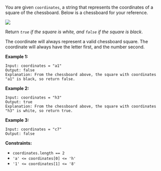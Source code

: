 You are given `coordinates`, a string that represents the coordinates of a square of the chessboard. Below is a chessboard for your reference.

![](https://assets.leetcode.com/uploads/2021/02/19/screenshot-2021-02-20-at-22159-pm.png)

Return _`true` if the square is white, and `false` if the square is black_.

The coordinate will always represent a valid chessboard square. The coordinate will always have the letter first, and the number second.

**Example 1:**

```
Input: coordinates = "a1"
Output: false
Explanation: From the chessboard above, the square with coordinates "a1" is black, so return false.
```

**Example 2:**

```
Input: coordinates = "h3"
Output: true
Explanation: From the chessboard above, the square with coordinates "h3" is white, so return true.
```

**Example 3:**

```
Input: coordinates = "c7"
Output: false
```

**Constraints:**

- `coordinates.length == 2`
- `'a' <= coordinates[0] <= 'h'`
- `'1' <= coordinates[1] <= '8'`

